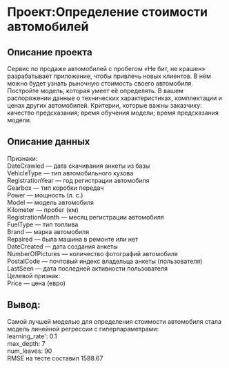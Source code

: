 # Проект:Определение стоимости автомобилей

## Описание проекта

Сервис по продаже автомобилей с пробегом «Не бит, не крашен» разрабатывает приложение, чтобы привлечь новых клиентов. В нём можно будет узнать рыночную стоимость своего автомобиля. \
Постройте модель, которая умеет её определять. В вашем распоряжении данные о технических характеристиках, комплектации и ценах других автомобилей.
Критерии, которые важны заказчику:
качество предсказания;
время обучения модели;
время предсказания модели.

## Описание данных

Признаки: \
DateCrawled — дата скачивания анкеты из базы \
VehicleType — тип автомобильного кузова \
RegistrationYear — год регистрации автомобиля \
Gearbox — тип коробки передач \
Power — мощность (л. с.) \
Model — модель автомобиля \
Kilometer — пробег (км) \
RegistrationMonth — месяц регистрации автомобиля \
FuelType — тип топлива \
Brand — марка автомобиля \
Repaired — была машина в ремонте или нет \
DateCreated — дата создания анкеты \
NumberOfPictures — количество фотографий автомобиля \
PostalCode — почтовый индекс владельца анкеты (пользователя) \
LastSeen — дата последней активности пользователя \
Целевой признак: \
Price — цена (евро) 

## Вывод:

Самой лучшей моделью для определения стоимости автомобиля стала модель линейной регрессии с гиперпараметрами: \
learning_rate': 0.1 \
max_depth: 7 \
num_leaves: 90 \
RMSE на тесте составил 1588.67
